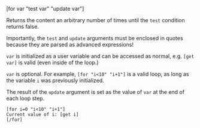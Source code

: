 [for var "test var" "update var"]

Returns the content an arbitrary number of times until the `test` condition returns false.

Importantly, the `test` and `update` arguments must be enclosed in quotes because they are parsed as advanced expressions!

`var` is initialized as a user variable and can be accessed as normal, e.g. `[get var]` is valid (even inside of the loop.)

`var` is optional. For example, `[for "i<10" "i+1"]` is a valid loop, as long as the variable `i` was previously initialized.

The result of the `update` argument is set as the value of `var` at the end of each loop step.

```
[for i=0 "i<10" "i+1"]
Current value of i: [get i]
[/for]
```